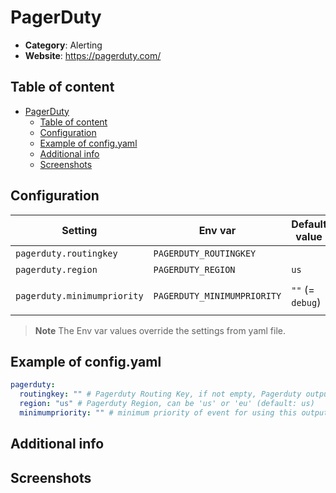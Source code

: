 # PagerDuty

- **Category**: Alerting
- **Website**: https://pagerduty.com/

## Table of content

- [PagerDuty](#pagerduty)
  - [Table of content](#table-of-content)
  - [Configuration](#configuration)
  - [Example of config.yaml](#example-of-configyaml)
  - [Additional info](#additional-info)
  - [Screenshots](#screenshots)

## Configuration

| Setting                     | Env var                     | Default value    | Description                                                                                                                         |
| --------------------------- | --------------------------- | ---------------- | ----------------------------------------------------------------------------------------------------------------------------------- |
| `pagerduty.routingkey`      | `PAGERDUTY_ROUTINGKEY`          |                  | Pagerduty Routing Key, if not empty, Pagerduty output is **enabled**                                                                |
| `pagerduty.region`          | `PAGERDUTY_REGION`          | `us`             | Pagerduty Region (`us`, `eu`)                                                                                                       |
| `pagerduty.minimumpriority` | `PAGERDUTY_MINIMUMPRIORITY` | `""` (= `debug`) | Minimum priority of event for using this output, order is `emergency,alert,critical,error,warning,notice,informational,debug or ""` |

> **Note**
The Env var values override the settings from yaml file.

## Example of config.yaml

```yaml
pagerduty:
  routingkey: "" # Pagerduty Routing Key, if not empty, Pagerduty output is enabled
  region: "us" # Pagerduty Region, can be 'us' or 'eu' (default: us)
  minimumpriority: "" # minimum priority of event for using this output, order is emergency|alert|critical|error|warning|notice|informational|debug or "" (default)
```

## Additional info

## Screenshots
